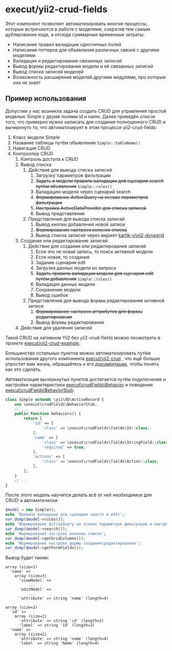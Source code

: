 # execut/yii2-crud-fields

Этот компонент позволяет автоматизировать многие процессы, которые встречаются в работе с моделями, сократив
тем самым дублирование кода, а отсюда суммарные временные затраты:
* Написание правил валидации однотипных полей
* Написание геттеров для объявления различных связей с другими моделями
* Валидация и редактирование связанных записей
* Вывод формы редактирования модели и её связанных записей
* Вывод списка записей моделей
* Возможность расширения моделей другими модулями, про которые она не знает

## Пример использования
Допустим у нас возникла задача создать CRUD для управления простой моделью Simple с двумя полями id и name.
Далее приведён список того, что примерно нужно написать для создания полноценного CRUD и вычеркнуто то, что
автоматизирует в этом процессе yii2-crud-fields:
1. Класс модели Simple
1. Название таблицы путём объявления ```Simple::tableName()```
1. Навигация CRUD
1. Контроллер CRUD
    1. Контроль доступа к CRUD
    1. Вывод списка
        1. Действие для вывода списка записей
           1. Загрузку параметров фильтрации
           1. ~~Задать в модели правила валидации для сценария search путём объявления~~ ```Simple::rules()```
           1. Валидацию модели через сценарий search
           1. ~~Формирование ActiveQuery на основе параметров фильтрации~~
           1. ~~Настройка ActiveDataProvider для списка записей~~
           1. Вывод представления 
        1. Представление для вывода списка записей
           1. Вывод кнопки добавления новой записи
           1. ~~Формирование настроек колонок списка~~
           1. Вывод списка записей через виджет [kartik-v/yii2-dynagrid](https://github.com/kartik-v/yii2-dynagrid)
    1. Создание или редактирование записей
        1. Действие для создания или редактирования записей
            1. Если это не новая запись, то поиск активной модели
            1. Если новая, то создание
            1. Задание сценария edit
            1. Загрузка данных модели из запроса
            1. ~~Задать правила валидации модели для сценария edit путём добавления~~ ```Simple::rules()```
            1. Валидация данных модели
            1. Сохранение модели
            1. Вывод ошибок
        1. Представление для вывода формы редактирования активной записи
            1. ~~Формирование настроек аттрибутов для формы редактирования~~
            1. Вывод формы редактирования
    1. Действие для удаления записей

Такой CRUD на нативном Yii2 без yii2-crud-fields можно посмотреть в проекте [execut/yii2-crud-example](https://github.com/execut/yii2-crud-example).

Большинство остальных пунктов можно автоматизировать путём использования другого компонента [execut/yii2-crud](https://github.com/execut/yii2-crud)
, что ещё больше упростит вам жизнь, обращайтесь к его [документации](https://github.com/execut/yii2-crud), чтобы понять как это сделать.

Автоматизация вычеркнутых пунктов достигается путём подключения и настройки характеристики
[execut\crudFields\Behavior](Behavior.php) и поведения [execut\crudFields\BehaviorStub](BehaviorStub.php):
```php
class Simple extends \yii\db\ActiveRecord {
    use \execut\crudFields\BehaviorStub;
    // ...
    public function behaviors() {
        return [
            'id' => [
                'class' => \execut\crudFields\fields\Id::class,
            ],
            'name' => [
                'class' => \execut\crudFields\fields\StringField::class,
                'required' => true,
            ],
            'actions' => [
                'class' => \execut\crudFields\fields\Action::class,
            ],
        ];
    }
    // ...
}
```

После этого модель научится делать всё от неё необходимое для CRUD-а автоматически:
```php
$model = new Simple();
echo 'Правила валидации для сценария search и edit';
var_dump($model->rules());
echo 'Формирование ActiveQuery на основе параметров фильтрации и настройка ActiveDataProvider';
var_dump($model->search());
echo 'Формирование настроек колонок списка';
var_dump($model->getGridColumns());
echo 'Формирование настроек формы создания\редактирования';
var_dump($model->getFormFields());
```

Вывод будет таким:
```
array (size=1)
  'name' => 
    array (size=3)
      'viewModel' => 
          ...
      'editModel' => 
          ...
      'attribute' => string 'name' (length=4)

array (size=2)
  'id' => 
    array (size=2)
      'attribute' => string 'id' (length=2)
      'label' => string 'Id' (length=2)
  'name' => 
    array (size=2)
      'attribute' => string 'name' (length=4)
      'label' => string 'Name' (length=4)

```
